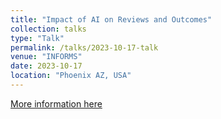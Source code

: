 ```yaml
---
title: "Impact of AI on Reviews and Outcomes"
collection: talks
type: "Talk"
permalink: /talks/2023-10-17-talk
venue: "INFORMS"
date: 2023-10-17
location: "Phoenix AZ, USA"
---
```


[More information here](http://exampleurl.com)
